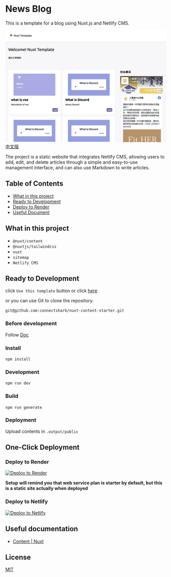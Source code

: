 # News Blog
This is a template for a blog using Nuxt.js and Netlify CMS.

![](/readme/cover.png)
[中文版](/readme/zh-tw.md)

The project is a static website that integrates Netlify CMS, allowing users to add, edit, and delete articles through a simple and easy-to-use management interface, and can also use Markdown to write articles.

## Table of Contents

- [What in this project](#what-in-this-project)
- [Ready to Development](#ready-to-development)
- [Deploy to Render](#deploy-to-render)
- [Useful Document](#useful-document)

## What in this project

- `@nuxt/content`
- `@nuxtjs/tailwindcss`
- `nuxt`
- `sitemap`
- `Netlify CMS`

## Ready to Development

click `Use this template` button or click [here](https://github.com/connectshark/nuxt-content-starter/generate)

or you can use Git to clone the repository.
```
git@github.com:connectshark/nuxt-content-starter.git
```
### Before development

Follow [Doc](https://nuxt.com/docs/getting-started/installation#prerequisites)

### Install

```
npm install
```

### Development

```
npm run dev
```

### Build

```
npm run generate
```

### Deployment

Upload contents in `.output/public`


## One-Click Deployment

### Deploy to Render

[![Deploy to Render](https://render.com/images/deploy-to-render-button.svg)](https://render.com/deploy)

**Setup will remind you that web service plan is starter by default, but this is a static site actually when deployed**

### Deploy to Netlify

[![Deploy to Netlify](https://www.netlify.com/img/deploy/button.svg)](https://app.netlify.com/start/deploy?repository=https://github.com/connectshark/nuxt-content-starter)

## Useful documentation

- [Content | Nuxt](https://content.nuxtjs.org/)

## License

[MIT](https://github.com/connectshark/nuxt-content-starter/blob/main/LICENSE)